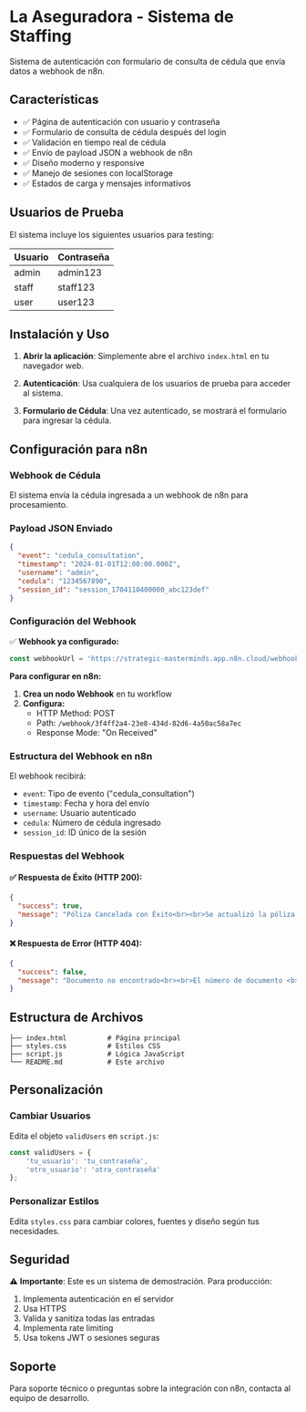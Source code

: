 # La Aseguradora - Sistema de Staffing

Sistema de autenticación con formulario de consulta de cédula que envía datos a webhook de n8n.

## Características

- ✅ Página de autenticación con usuario y contraseña
- ✅ Formulario de consulta de cédula después del login
- ✅ Validación en tiempo real de cédula
- ✅ Envío de payload JSON a webhook de n8n
- ✅ Diseño moderno y responsive
- ✅ Manejo de sesiones con localStorage
- ✅ Estados de carga y mensajes informativos

## Usuarios de Prueba

El sistema incluye los siguientes usuarios para testing:

| Usuario | Contraseña |
|---------|------------|
| admin   | admin123   |
| staff   | staff123   |
| user    | user123    |

## Instalación y Uso

1. **Abrir la aplicación**: Simplemente abre el archivo `index.html` en tu navegador web.

2. **Autenticación**: Usa cualquiera de los usuarios de prueba para acceder al sistema.

3. **Formulario de Cédula**: Una vez autenticado, se mostrará el formulario para ingresar la cédula.

## Configuración para n8n

### Webhook de Cédula

El sistema envía la cédula ingresada a un webhook de n8n para procesamiento.

### Payload JSON Enviado

```json
{
  "event": "cedula_consultation",
  "timestamp": "2024-01-01T12:00:00.000Z",
  "username": "admin",
  "cedula": "1234567890",
  "session_id": "session_1704110400000_abc123def"
}
```

### Configuración del Webhook

✅ **Webhook ya configurado:**
```javascript
const webhookUrl = 'https://strategic-masterminds.app.n8n.cloud/webhook/3f4ff2a4-23e8-434d-82d6-4a50ac58a7ec';
```

**Para configurar en n8n:**
1. **Crea un nodo Webhook** en tu workflow
2. **Configura:**
   - HTTP Method: POST
   - Path: `/webhook/3f4ff2a4-23e8-434d-82d6-4a50ac58a7ec`
   - Response Mode: "On Received"

### Estructura del Webhook en n8n

El webhook recibirá:
- `event`: Tipo de evento ("cedula_consultation")
- `timestamp`: Fecha y hora del envío
- `username`: Usuario autenticado
- `cedula`: Número de cédula ingresado
- `session_id`: ID único de la sesión

### Respuestas del Webhook

#### ✅ Respuesta de Éxito (HTTP 200):
```json
{
  "success": true,
  "message": "Póliza Cancelada con Éxito<br><br>Se actualizó la póliza asociada al documento<br><b>{{ $json.cedula }}</b><br>con el estado <b>\"Cancelado por Staffing\"</b>.<br><br><b>Fecha de actualización:</b> {{ new Date().toISOString().replace('T',' ').slice(0,19) }} UTC<br><br><br><small>La Aseguradora · InsuraTech</small>"
}
```

#### ❌ Respuesta de Error (HTTP 404):
```json
{
  "success": false,
  "message": "Documento no encontrado<br><br>El número de documento <b>{{ $json.cedula }}</b><br>no está registrado en nuestra base de datos.<br><br><br><b>Sugerencias:</b><br><br>• Verifica que el número esté completo y sin puntos ni guiones.<br><br>• Intenta nuevamente o usa otro documento del titular.<br><br>• Si el problema persiste, contáctanos para ayudarte.<br><br><br><small>La Aseguradora · InsuraTech</small>"
}
```

## Estructura de Archivos

```
├── index.html          # Página principal
├── styles.css          # Estilos CSS
├── script.js           # Lógica JavaScript
└── README.md           # Este archivo
```

## Personalización

### Cambiar Usuarios

Edita el objeto `validUsers` en `script.js`:

```javascript
const validUsers = {
    'tu_usuario': 'tu_contraseña',
    'otro_usuario': 'otra_contraseña'
};
```

### Personalizar Estilos

Edita `styles.css` para cambiar colores, fuentes y diseño según tus necesidades.

## Seguridad

⚠️ **Importante**: Este es un sistema de demostración. Para producción:

1. Implementa autenticación en el servidor
2. Usa HTTPS
3. Valida y sanitiza todas las entradas
4. Implementa rate limiting
5. Usa tokens JWT o sesiones seguras

## Soporte

Para soporte técnico o preguntas sobre la integración con n8n, contacta al equipo de desarrollo.